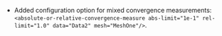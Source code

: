 - Added configuration option for mixed convergence measurements: `<absolute-or-relative-convergence-measure abs-limit="1e-1" rel-limit="1.0" data="Data2" mesh="MeshOne"/>`.

